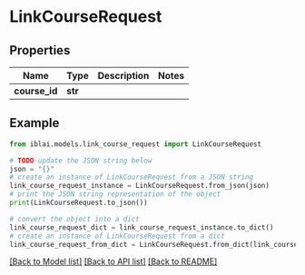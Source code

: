 # LinkCourseRequest


## Properties

Name | Type | Description | Notes
------------ | ------------- | ------------- | -------------
**course_id** | **str** |  | 

## Example

```python
from iblai.models.link_course_request import LinkCourseRequest

# TODO update the JSON string below
json = "{}"
# create an instance of LinkCourseRequest from a JSON string
link_course_request_instance = LinkCourseRequest.from_json(json)
# print the JSON string representation of the object
print(LinkCourseRequest.to_json())

# convert the object into a dict
link_course_request_dict = link_course_request_instance.to_dict()
# create an instance of LinkCourseRequest from a dict
link_course_request_from_dict = LinkCourseRequest.from_dict(link_course_request_dict)
```
[[Back to Model list]](../README.md#documentation-for-models) [[Back to API list]](../README.md#documentation-for-api-endpoints) [[Back to README]](../README.md)


